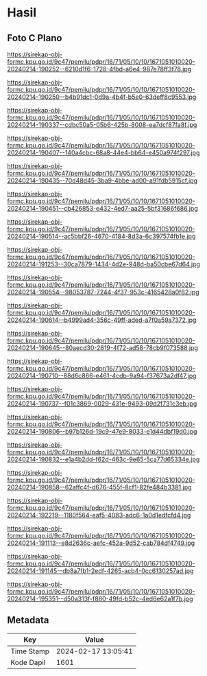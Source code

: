 # Hasil

## Foto C Plano

https://sirekap-obj-formc.kpu.go.id/9c47/pemilu/pdpr/16/71/05/10/10/1671051010020-20240214-190252--6210d1f6-1728-4fbd-a6e4-987e78ff3f78.jpg

https://sirekap-obj-formc.kpu.go.id/9c47/pemilu/pdpr/16/71/05/10/10/1671051010020-20240214-190250--b4b91dc1-0d9a-4b4f-b5e0-63deff8c9553.jpg

https://sirekap-obj-formc.kpu.go.id/9c47/pemilu/pdpr/16/71/05/10/10/1671051010020-20240214-190337--cdbc50a5-05b6-425b-8008-ea7dcf87fa8f.jpg

https://sirekap-obj-formc.kpu.go.id/9c47/pemilu/pdpr/16/71/05/10/10/1671051010020-20240214-190407--140a4cbc-68a8-44e4-bb64-e450a974f297.jpg

https://sirekap-obj-formc.kpu.go.id/9c47/pemilu/pdpr/16/71/05/10/10/1671051010020-20240214-190435--70d48d45-3ba9-4bbe-ad00-a91fdb5915cf.jpg

https://sirekap-obj-formc.kpu.go.id/9c47/pemilu/pdpr/16/71/05/10/10/1671051010020-20240214-190451--cb426853-e432-4ed7-aa25-5bf31686f686.jpg

https://sirekap-obj-formc.kpu.go.id/9c47/pemilu/pdpr/16/71/05/10/10/1671051010020-20240214-190514--ac5bbf26-4670-4184-8d3a-6c397574fb1e.jpg

https://sirekap-obj-formc.kpu.go.id/9c47/pemilu/pdpr/16/71/05/10/10/1671051010020-20240214-191253--30ca7879-1434-4d2e-948d-ba50cbe67d64.jpg

https://sirekap-obj-formc.kpu.go.id/9c47/pemilu/pdpr/16/71/05/10/10/1671051010020-20240214-190554--98053787-7244-4f37-953c-4165428a0f82.jpg

https://sirekap-obj-formc.kpu.go.id/9c47/pemilu/pdpr/16/71/05/10/10/1671051010020-20240214-190614--b4999ad4-356c-49ff-aded-a7f0a59a7372.jpg

https://sirekap-obj-formc.kpu.go.id/9c47/pemilu/pdpr/16/71/05/10/10/1671051010020-20240214-190645--80aecd30-2619-4f72-ad58-78cb9f073588.jpg

https://sirekap-obj-formc.kpu.go.id/9c47/pemilu/pdpr/16/71/05/10/10/1671051010020-20240214-190710--88d6c866-e461-4cdb-9a94-f37673a2df47.jpg

https://sirekap-obj-formc.kpu.go.id/9c47/pemilu/pdpr/16/71/05/10/10/1671051010020-20240214-190737--f01c3869-0029-431e-9493-09d2f731c3eb.jpg

https://sirekap-obj-formc.kpu.go.id/9c47/pemilu/pdpr/16/71/05/10/10/1671051010020-20240214-190806--b97b126d-19c9-47e9-8033-e1d44dbf19d0.jpg

https://sirekap-obj-formc.kpu.go.id/9c47/pemilu/pdpr/16/71/05/10/10/1671051010020-20240214-190832--e1a4b2dd-f62d-463c-9e65-5ca77d65334e.jpg

https://sirekap-obj-formc.kpu.go.id/9c47/pemilu/pdpr/16/71/05/10/10/1671051010020-20240214-190858--62affc4f-d676-455f-8cf1-82fe484b3381.jpg

https://sirekap-obj-formc.kpu.go.id/9c47/pemilu/pdpr/16/71/05/10/10/1671051010020-20240214-192219--1180f564-eaf5-4083-adc6-1a0d1edfcfd4.jpg

https://sirekap-obj-formc.kpu.go.id/9c47/pemilu/pdpr/16/71/05/10/10/1671051010020-20240214-191113--e8d2636c-aefc-452a-9d52-cab784df4749.jpg

https://sirekap-obj-formc.kpu.go.id/9c47/pemilu/pdpr/16/71/05/10/10/1671051010020-20240214-191145--db8a7fb1-2edf-4265-acb4-0cc6130257ad.jpg

https://sirekap-obj-formc.kpu.go.id/9c47/pemilu/pdpr/16/71/05/10/10/1671051010020-20240214-195351--d50a313f-f880-49fd-b52c-4ed6e62a1f7b.jpg


## Metadata

| Key        | Value               |
| ---------- | ------------------- |
| Time Stamp | 2024-02-17 13:05:41 |
| Kode Dapil | 1601                |



